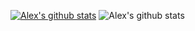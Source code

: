 [![Alex's github stats](https://github-readme-stats.vercel.app/api?username=AlexSimcock)](https://github.com/anuraghazra/github-readme-stats)
![Alex's github stats](https://github-readme-stats.vercel.app/api?username=AlexSimcock&count_private=true)
